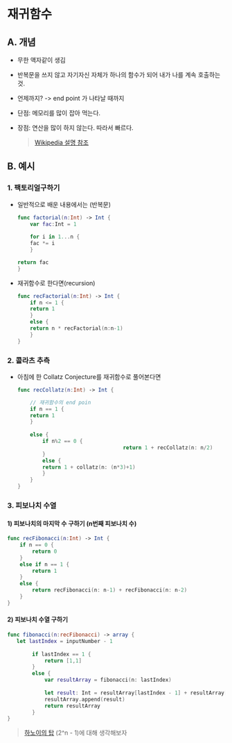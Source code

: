 # 재귀함수

## A. 개념

- 무한 액자같이 생김
- 반복문을 쓰지 않고 자기자신 자체가 하나의 함수가 되어 내가 나를 계속 호출하는 것. 
- 언제까지? -> end point 가 나타날 때까지 
- 단점: 메모리를 많이 잡아 먹는다. 
- 장점: 연산을 많이 하지 않는다. 따라서 빠르다.

	> [Wikipedia 설명 참조](https://ko.wikipedia.org/wiki/재귀함수)


## B. 예시

### 1. 팩토리얼구하기

- 일반적으로 배운 내용에서는 (반복문)
	
	```swift
	func factorial(n:Int) -> Int {
		var fac:Int = 1
		
		for i in 1...n {
		fac *= i
		}
	
	return fac
	}
	```
		
- 재귀함수로 한다면(recursion)

	```swift
	func recFactorial(n:Int) -> Int {
		if n <= 1 {
		return 1
		}
		else {
		return n * recFactorial(n:n-1)
		}
	}
	```
		
### 2. 콜라츠 추측

- 아침에 한 Collatz Conjecture를 재귀함수로 풀어본다면

	```swift
	func recCollatz(n:Int) -> Int {
	
		// 재귀함수의 end poin
		if n == 1 {
		return 1
		}
		
		else {
			if n%2 == 0 {
			                          return 1 + recCollatz(n: n/2)
			}
			else {
			return 1 + collatz(n: (n*3)+1)
			}
		}
	}	
	```

### 3. 피보나치 수열

#### 1) 피보나치의 마지막 수 구하기 (n번째 피보나치 수)

```swift
func recFibonacci(n:Int) -> Int {
    if n == 0 {
        return 0
    }
    else if n == 1 {
        return 1
    }
    else {
        return recFibonacci(n: n-1) + recFibonacci(n: n-2)
    }      
}
```

#### 2) 피보나치 수열 구하기

```swift
func fibonacci(n:recFibonacci) -> array {
   let lastIndex = inputNumber - 1
    
	    if lastIndex == 1 {
	        return [1,1]
	    }
        else {
            var resultArray = fibonacci(n: lastIndex)
            
            let result: Int = resultArray[lastIndex - 1] + resultArray[lastIndex - 2]
            resultArray.append(result)
            return resultArray
        }
}
```

> [하노이의 탑](https://github.com/fimuxd/iOS_Campus/blob/master/B_Programming%20Practice/Practice%20by%20Xcode%20Project/SelfStudy(Loops)/SelfStudy(Loops)/ViewController.swift) (2^n - 1)에 대해 생각해보자